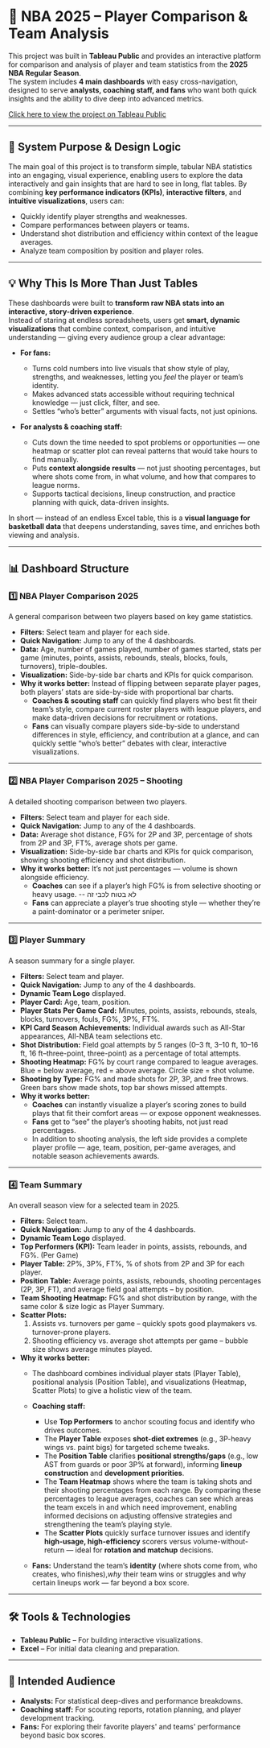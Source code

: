 # 🏀 NBA 2025 – Player Comparison & Team Analysis

This project was built in **Tableau Public** and provides an interactive platform for comparison and analysis of player and team statistics from the **2025 NBA Regular Season**.  
The system includes **4 main dashboards** with easy cross-navigation, designed to serve **analysts, coaching staff, and fans** who want both quick insights and the ability to dive deep into advanced metrics.

[Click here to view the project on Tableau Public](https://public.tableau.com/views/NBA2025_17522526240050/NBAPlayersComparison2025Shooting?:language=en-US&:sid=&:redirect=auth&:display_count=n&:origin=viz_share_link)

---

## 🎯 System Purpose & Design Logic
The main goal of this project is to transform simple, tabular NBA statistics into an engaging, visual experience, enabling users to explore the data interactively and gain insights that are hard to see in long, flat tables.
By combining **key performance indicators (KPIs)**, **interactive filters**, and **intuitive visualizations**, users can:
- Quickly identify player strengths and weaknesses.
- Compare performances between players or teams.
- Understand shot distribution and efficiency within context of the league averages.
- Analyze team composition by position and player roles.

---

## 💡 Why This Is More Than Just Tables

These dashboards were built to **transform raw NBA stats into an interactive, story-driven experience**.  
Instead of staring at endless spreadsheets, users get **smart, dynamic visualizations** that combine context, comparison, and intuitive understanding — giving every audience group a clear advantage:

- **For fans:**  
  - Turns cold numbers into live visuals that show style of play, strengths, and weaknesses, letting you *feel* the player or team’s identity.  
  - Makes advanced stats accessible without requiring technical knowledge — just click, filter, and see.  
  - Settles “who’s better” arguments with visual facts, not just opinions.  

- **For analysts & coaching staff:**  
  - Cuts down the time needed to spot problems or opportunities — one heatmap or scatter plot can reveal patterns that would take hours to find manually.  
  - Puts **context alongside results** — not just shooting percentages, but where shots come from, in what volume, and how that compares to league norms.  
  - Supports tactical decisions, lineup construction, and practice planning with quick, data-driven insights.

In short — instead of an endless Excel table, this is a **visual language for basketball data** that deepens understanding, saves time, and enriches both viewing and analysis.

---

## 📊 Dashboard Structure

### 1️⃣ NBA Player Comparison 2025
A general comparison between two players based on key game statistics.
- **Filters:** Select team and player for each side.
- **Quick Navigation:** Jump to any of the 4 dashboards.
- **Data:** Age, number of games played, number of games started, stats per game (minutes, points, assists, rebounds, steals, blocks, fouls, turnovers), triple-doubles.
- **Visualization:** Side-by-side bar charts and KPIs for quick comparison.
- **Why it works better:** Instead of flipping between separate player pages, both players’ stats are side-by-side with proportional bar charts.  
  - **Coaches & scouting staff** can quickly find players who best fit their team’s style, compare current roster players with league players, and make data-driven decisions for recruitment or rotations.
  - **Fans** can visually compare players side-by-side to understand differences in style, efficiency, and contribution at a glance, and can quickly settle “who’s better” debates with clear, interactive visualizations.

---

### 2️⃣ NBA Player Comparison 2025 – Shooting
A detailed shooting comparison between two players.
- **Filters:** Select team and player for each side.
- **Quick Navigation:** Jump to any of the 4 dashboards.
- **Data:** Average shot distance, FG% for 2P and 3P, percentage of shots from 2P and 3P, FT%, average shots per game.
- **Visualization:** Side-by-side bar charts and KPIs for quick comparison, showing shooting efficiency and shot distribution.
- **Why it works better:** It’s not just percentages — volume is shown alongside efficiency.  
  - **Coaches** can see if a player’s high FG% is from selective shooting or heavy usage.  -- לא בטוח לכבי זה
   - **Fans** can appreciate a player’s true shooting style — whether they’re a paint-dominator or a perimeter sniper.

---

### 3️⃣ Player Summary
A season summary for a single player.
- **Filters:** Select team and player.
- **Quick Navigation:** Jump to any of the 4 dashboards.
- **Dynamic Team Logo** displayed.
- **Player Card:** Age, team, position.
- **Player Stats Per Game Card:** Minutes, points, assists, rebounds, steals, blocks, turnovers, fouls, FG%, 3P%, FT%.
- **KPI Card Season Achievements:** Individual awards such as All-Star appearances, All-NBA team selections etc.
- **Shot Distribution:** Field goal attempts by 5 ranges (0–3 ft, 3–10 ft, 10–16 ft, 16 ft–three-point, three-point) as a percentage of total attempts.
- **Shooting Heatmap:** FG% by court range compared to league averages. Blue = below average, red = above average. Circle size = shot volume.
- **Shooting by Type:** FG% and made shots for 2P, 3P, and free throws. Green bars show made shots, top bar shows missed attempts.
- **Why it works better:**  
  - **Coaches** can instantly visualize a player’s scoring zones to build plays that fit their comfort areas — or expose opponent weaknesses.
  - **Fans** get to “see” the player’s shooting habits, not just read percentages.
  - In addition to shooting analysis, the left side provides a complete player profile — age, team, position, per-game averages, and notable season achievements awards.
---

### 4️⃣ Team Summary
An overall season view for a selected team in 2025.
- **Filters:** Select team.
- **Quick Navigation:** Jump to any of the 4 dashboards.
- **Dynamic Team Logo** displayed.
- **Top Performers (KPI):** Team leader in points, assists, rebounds, and FG%. (Per Game)
- **Player Table:** 2P%, 3P%, FT%, % of shots from 2P and 3P for each player.
- **Position Table:** Average points, assists, rebounds, shooting percentages (2P, 3P, FT), and average field goal attempts – by position.
- **Team Shooting Heatmap:** FG% and shot distribution by range, with the same color & size logic as Player Summary.
- **Scatter Plots:**
  1. Assists vs. turnovers per game – quickly spots good playmakers vs. turnover-prone players.
  2. Shooting efficiency vs. average shot attempts per game – bubble size shows average minutes played.
- **Why it works better:**
   - The dashboard combines individual player stats (Player Table), positional analysis (Position Table), and visualizations (Heatmap, Scatter Plots) to give a holistic view of the team.

  - **Coaching staff:**
    - Use **Top Performers** to anchor scouting focus and identify who drives outcomes.  
    - The **Player Table** exposes **shot-diet extremes** (e.g., 3P-heavy wings vs. paint bigs) for targeted scheme tweaks.  
    - The **Position Table** clarifies **positional strengths/gaps** (e.g., low AST from guards or poor 3P% at forward), informing **lineup construction** and **development priorities**.  
    - The **Team Heatmap** shows where the team is taking shots and their shooting percentages from each range. By comparing these percentages to league averages, coaches can see which areas the team excels in and which need improvement, enabling informed decisions on        adjusting offensive strategies and strengthening the team’s playing style.  
    - The **Scatter Plots** quickly surface turnover issues and identify **high-usage, high-efficiency** scorers versus volume-without-return — ideal for **rotation and matchup** decisions.  
  - **Fans:** Understand the team’s **identity** (where shots come from, who creates, who finishes),*why* their team wins or struggles and why certain lineups work — far beyond a box score.



---

## 🛠 Tools & Technologies
- **Tableau Public** – For building interactive visualizations.
- **Excel** – For initial data cleaning and preparation.

---

## 📌 Intended Audience
- **Analysts:** For statistical deep-dives and performance breakdowns.
- **Coaching staff:** For scouting reports, rotation planning, and player development tracking.
- **Fans:** For exploring their favorite players' and teams' performance beyond basic box scores.
